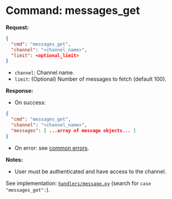 # Command: messages_get

**Request:**

```json
{
  "cmd": "messages_get",
  "channel": "<channel_name>",
  "limit": <optional_limit>
}
```

- `channel`: Channel name.
- `limit`: (Optional) Number of messages to fetch (default 100).

**Response:**

- On success:

```json
{
  "cmd": "messages_get",
  "channel": "<channel_name>",
  "messages": [ ...array of message objects... ]
}
```

- On error: see [common errors](errors.md).

**Notes:**

- User must be authenticated and have access to the channel.

See implementation: [`handlers/message.py`](../handlers/message.py) (search for `case "messages_get":`).
